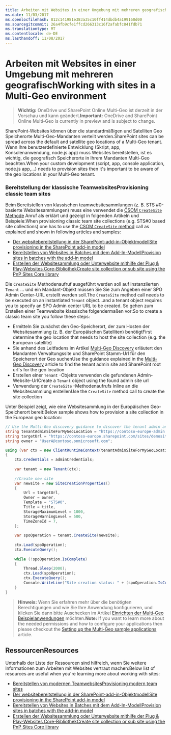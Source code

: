 ```yaml
---
title: Arbeiten mit Websites in einer Umgebung mit mehreren geografisch
ms.date: 11/03/2017
ms.openlocfilehash: 812c141981e383a35c10ff414dbdb4a199160d00
ms.sourcegitcommit: 26a4fb9cfe1ffcd266313c16f2afabfc841fdb71
ms.translationtype: MT
ms.contentlocale: de-DE
ms.lasthandoff: 11/08/2017
---
```

# <a name="working-with-sites-in-a-multi-geo-environment"></a><span data-ttu-id="f5db1-102">Arbeiten mit Websites in einer Umgebung mit mehreren geografisch</span><span class="sxs-lookup"><span data-stu-id="f5db1-102">Working with sites in a Multi-Geo environment</span></span>

> <span data-ttu-id="f5db1-103">**Wichtig:** OneDrive und SharePoint Online Multi-Geo ist derzeit in der Vorschau und kann geändert.</span><span class="sxs-lookup"><span data-stu-id="f5db1-103">**Important:** OneDrive and SharePoint Online Multi-Geo is currently in preview and is subject to change.</span></span>

<span data-ttu-id="f5db1-104">SharePoint-Websites können über die standardmäßigen und Satelliten Geo Speicherorte Multi-Geo-Mandanten verteilt werden.</span><span class="sxs-lookup"><span data-stu-id="f5db1-104">SharePoint sites can be spread across the default and satellite geo locations of a Multi-Geo tenant.</span></span> <span data-ttu-id="f5db1-105">Wenn Ihre benutzerdefinierte Entwicklung (Skript, app, Konsolenanwendung, node.js app) muss Websites bereitstellen, ist es wichtig, die geografisch Speicherorte in Ihrem Mandanten Multi-Geo beachten.</span><span class="sxs-lookup"><span data-stu-id="f5db1-105">When your custom development (script, app, console application, node.js app,...) needs to provision sites then it's important to be aware of the geo locations in your Multi-Geo tenant.</span></span> 

### <a name="provisioning-classic-team-sites"></a><span data-ttu-id="f5db1-106">Bereitstellung der klassische Teamwebsites</span><span class="sxs-lookup"><span data-stu-id="f5db1-106">Provisioning classic team sites</span></span>
<span data-ttu-id="f5db1-107">Beim Bereitstellen von klassischen teamwebsitesammlungen (z. B. STS #0-basierte Websitesammlungen) muss eine verwendet die [CSOM `CreateSite` Methode](https://msdn.microsoft.com/en-us/library/microsoft.online.sharepoint.tenantadministration.tenant.createsite(v=office.15).aspx) Anruf als erklärt und gezeigt in folgenden Artikeln und Beispiele:</span><span class="sxs-lookup"><span data-stu-id="f5db1-107">When provisioning classic team site collections (e.g. STS#0 based site collections) one has to use the [CSOM `CreateSite` method](https://msdn.microsoft.com/en-us/library/microsoft.online.sharepoint.tenantadministration.tenant.createsite(v=office.15).aspx) call as explained and shown in following articles and samples:</span></span>
- [<span data-ttu-id="f5db1-108">Der websitebereitstellung in der SharePoint-add-in-Objektmodell</span><span class="sxs-lookup"><span data-stu-id="f5db1-108">Site provisioning in the SharePoint add-in model</span></span>](site-provisioning-sharepoint-add-in.md)
- [<span data-ttu-id="f5db1-109">Bereitstellen von Websites in Batches mit dem Add-In-Modell</span><span class="sxs-lookup"><span data-stu-id="f5db1-109">Provision sites in batches with the add-in model</span></span>](https://github.com/SharePoint/PnP/tree/master/Samples/Provisioning.Batch)
- [<span data-ttu-id="f5db1-110">Erstellen der Websitesammlung oder Unterwebsite mithilfe der Plug & Play-Websites Core-Bibliothek</span><span class="sxs-lookup"><span data-stu-id="f5db1-110">Create site collection or sub site using the PnP Sites Core library</span></span>](https://github.com/SharePoint/PnP/tree/master/Samples/Provisioning.CreateSite)

<span data-ttu-id="f5db1-111">Die `CreateSite` Methodenaufruf ausgeführt werden soll auf instanziierten `Tenant` ... und ein Mandant-Objekt müssen Sie Sie zum Angeben einer SPO Admin Center-URL erstellt werden soll.</span><span class="sxs-lookup"><span data-stu-id="f5db1-111">The `CreateSite` method call needs to be executed on an instantiated `Tenant` object...and a tenant object requires you to specify an SPO Admin center URL to be created.</span></span> <span data-ttu-id="f5db1-112">So gehen zum Erstellen einer Teamwebsite klassische folgendermaßen vor:</span><span class="sxs-lookup"><span data-stu-id="f5db1-112">So to create a classic team site you follow these steps:</span></span>
- <span data-ttu-id="f5db1-113">Ermitteln Sie zunächst den Geo-Speicherort, der zum Hosten der Websitesammlung (z. B. der Europäischen Satelliten) benötigt</span><span class="sxs-lookup"><span data-stu-id="f5db1-113">First determine the geo location that needs to host the site collection (e.g. the European satellite)</span></span>
- <span data-ttu-id="f5db1-114">Sie anhand des Leitfadens im Artikel [Multi-Geo Discovery](multigeo-discovery.md) erläutert den Mandanten Verwaltungssite und SharePoint Stamm-Url für den Speicherort der Geo suchen</span><span class="sxs-lookup"><span data-stu-id="f5db1-114">Use the guidance explained in the [Multi-Geo Discovery](multigeo-discovery.md) article to find the tenant admin site and SharePoint root url's for the geo location</span></span>
- <span data-ttu-id="f5db1-115">Erstellen einer `Tenant` -Objekts verwenden die gefundenen Admin-Website-Url</span><span class="sxs-lookup"><span data-stu-id="f5db1-115">Create a `Tenant` object using the found admin site url</span></span>
- <span data-ttu-id="f5db1-116">Verwendung der `CreateSite` -Methodenaufrufs Inline an die Websitesammlung erstellen</span><span class="sxs-lookup"><span data-stu-id="f5db1-116">Use the `CreateSite` method call to create the site collection</span></span>

<span data-ttu-id="f5db1-117">Unter Beispiel zeigt, wie eine Websitesammlung in der Europäischen Geo-Speicherort bereit:</span><span class="sxs-lookup"><span data-stu-id="f5db1-117">Below sample shows how to provision a site collection in the European geo location:</span></span>

```C#
// Use the Multi-Geo discovery guidance to discover the tenant admin and root site urls for this geo location
string tenantAdminSiteForMyGeoLocation = "https://contoso-europe-admin.sharepoint.com";
string targetUrl = "https://contoso-europe.sharepoint.com/sites/demosite";
string owner = "UserA@contoso.onmicrosoft.com";

using (var ctx = new ClientRuntimeContext(tenantAdminSiteForMyGeoLocation))
{
    ctx.Credentials = adminCredentials;
    
    var tenant = new Tenant(ctx);
    
    //Create new site
    var newsite = new SiteCreationProperties()
    {
        Url = targetUrl,
        Owner = owner,
        Template = "STS#0",
        Title = title,
        StorageMaximumLevel = 1000,
        StorageWarningLevel = 500,
        TimeZoneId = 7,
    };
    
    var spoOperation = tenant.CreateSite(newsite);
    
    ctx.Load(spoOperation);
    ctx.ExecuteQuery();
    
    while (!spoOperation.IsComplete)
    {
        Thread.Sleep(2000);
        ctx.Load(spoOperation);
        ctx.ExecuteQuery();
        Console.WriteLine("Site creation status: " + (spoOperation.IsComplete ? "waiting" : "complete"));
    }
}
```

><span data-ttu-id="f5db1-118">**Hinweis:** Wenn Sie erfahren mehr über die benötigten Berechtigungen und wie Sie Ihre Anwendung konfigurieren, und klicken Sie dann bitte Auschecken im Artikel [Einrichten der Multi-Geo Beispielanwendungen](multigeo-sampleapplicationsetup.md) möchten.</span><span class="sxs-lookup"><span data-stu-id="f5db1-118">**Note:** If you want to learn more about the needed permissions and how to configure your applications then please checkout the [Setting up the Multi-Geo sample applications](multigeo-sampleapplicationsetup.md) article.</span></span>

## <a name="resources"></a><span data-ttu-id="f5db1-119">Ressourcen</span><span class="sxs-lookup"><span data-stu-id="f5db1-119">Resources</span></span>
<span data-ttu-id="f5db1-120">Unterhalb der Liste der Ressourcen sind hilfreich, wenn Sie weitere Informationen zum Arbeiten mit Websites vertraut machen:</span><span class="sxs-lookup"><span data-stu-id="f5db1-120">Below list of resources are useful when you're learning more about working with sites:</span></span>
- [<span data-ttu-id="f5db1-121">Bereitstellen von modernen Teamwebsites</span><span class="sxs-lookup"><span data-stu-id="f5db1-121">Provisioning modern team sites</span></span>](https://msdn.microsoft.com/en-us/pnp_articles/modern-experience-customizations-provisioning-sites)
- [<span data-ttu-id="f5db1-122">Der websitebereitstellung in der SharePoint-add-in-Objektmodell</span><span class="sxs-lookup"><span data-stu-id="f5db1-122">Site provisioning in the SharePoint add-in model</span></span>](site-provisioning-sharepoint-add-in.md)
- [<span data-ttu-id="f5db1-123">Bereitstellen von Websites in Batches mit dem Add-In-Modell</span><span class="sxs-lookup"><span data-stu-id="f5db1-123">Provision sites in batches with the add-in model</span></span>](https://github.com/SharePoint/PnP/tree/master/Samples/Provisioning.Batch)
- [<span data-ttu-id="f5db1-124">Erstellen der Websitesammlung oder Unterwebsite mithilfe der Plug & Play-Websites Core-Bibliothek</span><span class="sxs-lookup"><span data-stu-id="f5db1-124">Create site collection or sub site using the PnP Sites Core library</span></span>](https://github.com/SharePoint/PnP/tree/master/Samples/Provisioning.CreateSite)